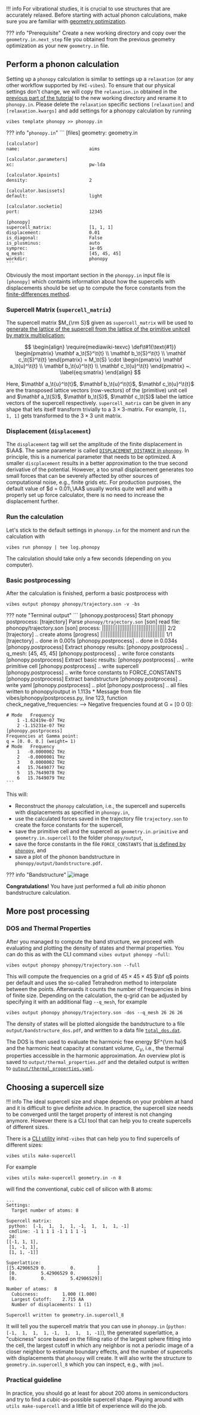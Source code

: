 <a name="2_Phonopy"></a>

!!! info
	For vibrational studies, it is crucial to use structures that are accurately  relaxed. Before starting with actual phonon calculations, make sure you are familiar with [geometry optimization](1_geometry_optimization.md).

??? info "Prerequisite"
	Create a new working directory and copy over the `geometry.in.next_step` file you obtained from the previous geometry optimization as your new `geometry.in` file.



## Perform a phonon calculation

Setting up a `phonopy` calculation is similar to settings up a `relaxation` (or any other workflow supported by `FHI-vibes`). To ensure that our physical settings don't change, we will copy the `relaxation.in` obtained in the [previous part of the tutorial](1_geometry_optimization.md) to the new working directory and rename it to `phonopy.in`. Please delete the `relaxation` specific sections `[relaxation]` and `[relaxation.kwargs]` and add settings for a phonopy calculation by running

```
vibes template phonopy >> phonopy.in
```

??? info "`phonopy.in`"
	```
    [files]
    geometry:                      geometry.in

    [calculator]
    name:                          aims
    
    [calculator.parameters]
    xc:                            pw-lda
    
    [calculator.kpoints]
    density:                       2
    
    [calculator.basissets]
    default:                       light
    
    [calculator.socketio]
    port:                          12345
    
    [phonopy]
    supercell_matrix:              [1, 1, 1]
    displacement:                  0.01
    is_diagonal:                   False
    is_plusminus:                  auto
    symprec:                       1e-05
    q_mesh:                        [45, 45, 45]
    workdir:                       phonopy
    ```

Obviously the most important section in the `phonopy.in` input file is `[phonopy]` which containts information about how the supercells with displacements should be set up to compute the force constants from the [finite-differences method](0_intro.md#Phonons).

### Supercell Matrix (`supercell_matrix`)

The supercell matrix $M_{\rm S}$ given as `supercell_matrix` will be used to [generate the lattice of the supercell from the lattice of the primitive unitcell by matrix multiplication:](https://phonopy.github.io/phonopy/phonopy-module.html#supercell-matrix)

$$
\begin{align}
	\require{mediawiki-texvc}
	\def\t#1{\text{#1}}
	\begin{pmatrix}
		\mathbf a_\t{S}^\t{t} \\ \mathbf b_\t{S}^\t{t} \\ \mathbf c_\t{S}^\t{t}
	\end{pmatrix}
	=
	M_\t{S} \cdot
	\begin{pmatrix}
	\mathbf a_\t{u}^\t{t} \\ \mathbf b_\t{u}^\t{t} \\ \mathbf c_\t{u}^\t{t}
	\end{pmatrix}
	 ~.
	 \label{eq:smatrix}
\end{align}
$$

Here, $\mathbf a_\t{u}^\t{t}$, $\mathbf b_\t{u}^\t{t}$, $\mathbf c_\t{u}^\t{t}$ are the transposed lattice vectors (row-vectors) of the (primitive) unit cell and $\mathbf a_\t{S}$, $\mathbf b_\t{S}$, $\mathbf c_\t{S}$ label the lattice vectors of the supercell respectively. `supercell_matrix` can be given in any shape that lets itself transform trivially to a $3 \times 3$-matrix. For example, `[1, 1, 1]` gets transformed to the $3 \times 3$ unit matrix.

### Displacement (`displacement`)

The `displacement` tag will set the amplitude of the finite displacement in $\AA$. The same parameter is called [`DISPLACEMENT_DISTANCE` in `phonopy`](https://phonopy.github.io/phonopy/setting-tags.html#displacement-distance). In principle, this is a numerical parameter that needs to be optimized. A smaller `discplacement` results in a better approximation to the true second derivative of the potential. However, a too small displacement generates too small forces that can be severely affected by other sources of computational noise, e.g., finite grids etc. For production purposes, the default value of $d = 0.01\,\AA$ usually works quite well and with a properly set up force calculator, there is no need to increase the displacement further.

### Run the calculation

Let's stick to the default settings in `phonopy.in` for the moment and run the calculation with

```
vibes run phonopy | tee log.phonopy 
```

The calculation should take only a few seconds (depending on you computer).

### Basic postprocessing

After the calculation is finished, perform a basic postprocess with

```
vibes output phonopy phonopy/trajectory.son -v -bs
```

??? note "Terminal output"
	```
    [phonopy.postprocess] Start phonopy postprocess:
    [trajectory]   Parse `phonopy/trajectory.son`
    [son] read file:  phonopy/trajectory.son
    [son] process:    |||||||||||||||||||||||||||||||||||||  2/2
    [trajectory]   .. create atoms
    [progress]        |||||||||||||||||||||||||||||||||||||  1/1
    [trajectory]   .. done in 0.001s
    [phonopy.postprocess] .. done in 0.034s
    [phonopy.postprocess] 
    Extract phonopy results:
    [phonopy.postprocess] .. q_mesh:   [45, 45, 45]
    [phonopy.postprocess] .. write force constants
    [phonopy.postprocess] Extract basic results:
    [phonopy.postprocess] .. write primitive cell
    [phonopy.postprocess] .. write supercell
    [phonopy.postprocess] .. write force constants to FORCE_CONSTANTS
    [phonopy.postprocess] Extract bandstructure
    [phonopy.postprocess] .. write yaml
    [phonopy.postprocess] .. plot
    [phonopy.postprocess] .. all files written to phonopy/output in 1.113s
    * Message from file vibes/phonopy/postprocess.py, line 123, function check_negative_frequencies:
        --> Negative frequencies found at G = [0 0 0]:

    # Mode   Frequency
        1 -1.62419e-07 THz
        2 -1.15231e-07 THz
    [phonopy.postprocess] 
    Frequencies at Gamma point:
    q = [0. 0. 0.] (weight= 1)
    # Mode   Frequency
        1   -0.0000002 THz
        2   -0.0000001 THz
        3    0.0000002 THz
        4   15.7649077 THz
        5   15.7649078 THz
        6   15.7649079 THz
    ```
This will:

- Reconstruct the `phonopy` calculation, i.e., the supercell and supercells with displacements as specified in `phonopy.in`,
- use the calculated forces saved in the trajectory file `trajectory.son` to create the force constants for the supercell,
- save the primitive cell and the supercell as `geometry.in.primitive` and `geometry.in.supercell` to the folder `phonopy/output`,
- save the force constants in the file `FORCE_CONSTANTS` that [is defined by `phonopy`](https://phonopy.github.io/phonopy/input-files.html#force-constants-and-force-constants-hdf5), and
- save a plot of the phonon bandstructure in `phonopy/output/bandstructure.pdf`.

??? info "Bandstructure"
	![image](bandstructure.png)
	
**Congratulations!** You have just performed a full _ab initio_ phonon bandstructure calculation.

## More post processing

### DOS and Thermal Properties
After you managed to compute the band structure, we proceed with evaluating and plotting the density of states and thermal properties. You can do this as with the CLI command `vibes output phonopy –full`:
```
vibes output phonopy phonopy/trajectory.son --full
```
This will compute the frequencies on a grid of $45 \times 45 \times 45$ $\bf q$ points per default and uses the so-called Tetrahedron method to interpolate between the points. Afterwards it  counts the number of frequencies in bins of finite size. Depending on the calculation, the q-grid can be adjusted by specifying it with an additional flag 
`--q_mesh`, for example

```
vibes output phonopy phonopy/trajectory.son -dos --q_mesh 26 26 26
```
The density of states will be plotted alongside the bandstructure to a file `output/bandstructure_dos.pdf`, and written to a data file [`total_dos.dat`](https://phonopy.github.io/phonopy/output-files.html#total-dos-dat-and-projected-dos-dat).

The DOS is then used to evaluate the harmonic free energy $F^{\rm ha}$ and the harmonic heat capacity at constant volume, $C_V$, i.e., the thermal properties accessible in the harmonic approximation.  An overview plot is saved to `output/thermal_properties.pdf` and the detailed output is written to [`output/thermal_properties.yaml`](https://phonopy.github.io/phonopy/output-files.html#thermal-properties-yaml).

## Choosing a supercell size

!!! info
	The ideal supercell size and shape depends on your problem at hand and it is difficult to give definite advice. In practice, the supercell size needs to be converged until the target property of interest is not changing anymore.  However there is a CLI tool that can help you to create supercells of different sizes.

There is a [CLI utility](Documentation/cli/#vibes-utils)  in`FHI-vibes` that can help you to find supercells of different sizes:

```
vibes utils make-supercell
```

For example

```
vibes utils make-supercell geometry.in -n 8
```

will find the conventional, cubic cell of silicon with 8 atoms:

```
...
Settings:
  Target number of atoms: 8

Supercell matrix:
 python:  [-1,  1,  1,  1, -1,  1,  1,  1, -1]
 cmdline: -1 1 1 1 -1 1 1 1 -1
 2d:
[[-1, 1, 1],
 [1, -1, 1],
 [1, 1, -1]]

Superlattice:
[[5.42906529 0.         0.        ]
 [0.         5.42906529 0.        ]
 [0.         0.         5.42906529]]

Number of atoms:  8
  Cubicness:         1.000 (1.000)
  Largest Cutoff:    2.715 AA
  Number of displacements: 1 (1)

Supercell written to geometry.in.supercell_8
```

It will tell you the supercell matrix that you can use in `phonopy.in` (`python:  [-1,  1,  1,  1, -1,  1,  1,  1, -1]`), the generated superlattice, a "cubicness" score based on the filling ratio of the largest sphere fitting into the cell, the largest cutoff in which any neighbor is not a periodic image of a closer neighbor to estimate boundary effects, and the number of supercells with displacements that  `phonopy` will create. It will also write the structure to `geometry.in.supercell_8` which you can inspect, e.g., with `jmol`.

### Practical guideline

In practice, you should go at least for about 200 atoms in semiconductors and try to find a cubic-as-possible supercell shape. Playing around with `utils make-supercell` and a little bit of experience will do the job.